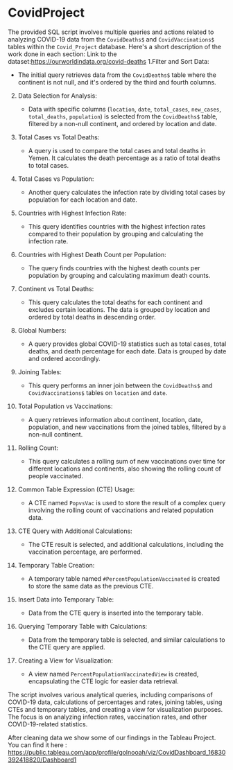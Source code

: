 # CovidProject

The provided SQL script involves multiple queries and actions related to analyzing COVID-19 data from the `CovidDeaths$` and `CovidVaccinations$` tables within the `Covid_Project` database. Here's a short description of the work done in each section:
Link to the dataset:https://ourworldindata.org/covid-deaths
1.Filter and Sort Data:
   - The initial query retrieves data from the `CovidDeaths$` table where the continent is not null, and it's ordered by the third and fourth columns.

2. Data Selection for Analysis:
   - Data with specific columns (`location`, `date`, `total_cases`, `new_cases`, `total_deaths`, `population`) is selected from the `CovidDeaths$` table, filtered by a non-null continent, and ordered by location and date.

3. Total Cases vs Total Deaths:
   - A query is used to compare the total cases and total deaths in Yemen. It calculates the death percentage as a ratio of total deaths to total cases.

4. Total Cases vs Population:
   - Another query calculates the infection rate by dividing total cases by population for each location and date.

5. Countries with Highest Infection Rate:
   - This query identifies countries with the highest infection rates compared to their population by grouping and calculating the infection rate.

6. Countries with Highest Death Count per Population:
   - The query finds countries with the highest death counts per population by grouping and calculating maximum death counts.

7. Continent vs Total Deaths:
   - This query calculates the total deaths for each continent and excludes certain locations. The data is grouped by location and ordered by total deaths in descending order.

8. Global Numbers:
   - A query provides global COVID-19 statistics such as total cases, total deaths, and death percentage for each date. Data is grouped by date and ordered accordingly.

9. Joining Tables:
   - This query performs an inner join between the `CovidDeaths$` and `CovidVaccinations$` tables on `location` and `date`.

10. Total Population vs Vaccinations:
    - A query retrieves information about continent, location, date, population, and new vaccinations from the joined tables, filtered by a non-null continent.

11. Rolling Count:
    - This query calculates a rolling sum of new vaccinations over time for different locations and continents, also showing the rolling count of people vaccinated.

12. Common Table Expression (CTE) Usage:
    - A CTE named `PopvsVac` is used to store the result of a complex query involving the rolling count of vaccinations and related population data.

13. CTE Query with Additional Calculations:
    - The CTE result is selected, and additional calculations, including the vaccination percentage, are performed.

14. Temporary Table Creation:
    - A temporary table named `#PercentPopulationVaccinated` is created to store the same data as the previous CTE.

15. Insert Data into Temporary Table:
    - Data from the CTE query is inserted into the temporary table.

16. Querying Temporary Table with Calculations:
    - Data from the temporary table is selected, and similar calculations to the CTE query are applied.

17. Creating a View for Visualization:
    - A view named `PercentPopulationVaccinatedView` is created, encapsulating the CTE logic for easier data retrieval.

The script involves various analytical queries, including comparisons of COVID-19 data, calculations of percentages and rates, joining tables, using CTEs and temporary tables, and creating a view for visualization purposes. The focus is on analyzing infection rates, vaccination rates, and other COVID-19-related statistics.

After cleaning data we show some of our findings in the Tableau Project. You can find it here : https://public.tableau.com/app/profile/golnooah/viz/CovidDashboard_16830392418820/Dashboard1
